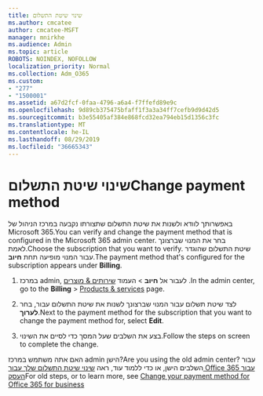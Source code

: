 ```yaml
---
title: שינוי שיטת התשלום
ms.author: cmcatee
author: cmcatee-MSFT
manager: mnirkhe
ms.audience: Admin
ms.topic: article
ROBOTS: NOINDEX, NOFOLLOW
localization_priority: Normal
ms.collection: Adm_O365
ms.custom:
- "277"
- "1500001"
ms.assetid: a67d2fcf-0faa-4796-a6a4-f7ffefd89e9c
ms.openlocfilehash: 9d89cb375475bfaff1f3a3a34ff7cefb9d9d42d5
ms.sourcegitcommit: b3e55405af384e868fcd32ea794eb15d1356c3fc
ms.translationtype: MT
ms.contentlocale: he-IL
ms.lasthandoff: 08/29/2019
ms.locfileid: "36665343"
---
```

# <a name="change-payment-method"></a><span data-ttu-id="553a5-102">שינוי שיטת התשלום</span><span class="sxs-lookup"><span data-stu-id="553a5-102">Change payment method</span></span>

<span data-ttu-id="553a5-103">באפשרותך לוודא ולשנות את שיטת התשלום שתצורתו נקבעה במרכז הניהול של Microsoft 365.</span><span class="sxs-lookup"><span data-stu-id="553a5-103">You can verify and change the payment method that is configured in the Microsoft 365 admin center.</span></span> <span data-ttu-id="553a5-104">בחר את המנוי שברצונך לאמת.</span><span class="sxs-lookup"><span data-stu-id="553a5-104">Choose the subscription that you want to verify.</span></span> <span data-ttu-id="553a5-105">שיטת התשלום שהוגדר עבור המנוי מופיעה תחת **חיוב**.</span><span class="sxs-lookup"><span data-stu-id="553a5-105">The payment method that's configured for the subscription appears under **Billing**.</span></span> 
  
1. <span data-ttu-id="553a5-106">במרכז admin, לעבור אל **חיוב** \> העמוד [שירותים & מוצרים](https://go.microsoft.com/fwlink/p/?linkid=842054) .</span><span class="sxs-lookup"><span data-stu-id="553a5-106">In the admin center, go to the **Billing** \> [Products & services](https://go.microsoft.com/fwlink/p/?linkid=842054) page.</span></span>

2. <span data-ttu-id="553a5-107">לצד שיטת תשלום עבור המנוי שברצונך לשנות את שיטת התשלום עבור, בחר **לערוך**.</span><span class="sxs-lookup"><span data-stu-id="553a5-107">Next to the payment method for the subscription that you want to change the payment method for, select **Edit**.</span></span>

3. <span data-ttu-id="553a5-108">בצע את השלבים שעל המסך כדי לסיים את השינוי.</span><span class="sxs-lookup"><span data-stu-id="553a5-108">Follow the steps on screen to complete the change.</span></span>

<span data-ttu-id="553a5-109">האם אתה משתמש במרכז admin הישן?</span><span class="sxs-lookup"><span data-stu-id="553a5-109">Are you using the old admin center?</span></span> <span data-ttu-id="553a5-110">עבור השלבים הישן, או כדי ללמוד עוד, ראה [שינוי שיטת התשלום שלך עבור Office 365 עבור העסק](https://docs.microsoft.com/office365/admin/subscriptions-and-billing/change-payment-method)</span><span class="sxs-lookup"><span data-stu-id="553a5-110">For old steps, or to learn more, see  [Change your payment method for Office 365 for business](https://docs.microsoft.com/office365/admin/subscriptions-and-billing/change-payment-method)</span></span>